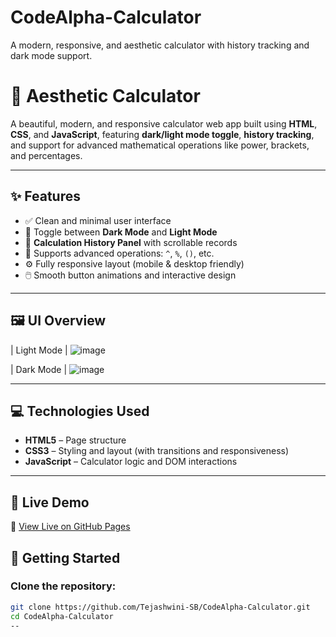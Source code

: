 # CodeAlpha-Calculator
A modern, responsive, and aesthetic calculator with history tracking and dark mode support.
# 🧮 Aesthetic Calculator

A beautiful, modern, and responsive calculator web app built using **HTML**, **CSS**, and **JavaScript**, featuring **dark/light mode toggle**, **history tracking**, and support for advanced mathematical operations like power, brackets, and percentages.


---

## ✨ Features

- ✅ Clean and minimal user interface
- 🌙 Toggle between **Dark Mode** and **Light Mode**
- 📜 **Calculation History Panel** with scrollable records
- 🧠 Supports advanced operations: `^`, `%`, `()`, etc.
- ⚙️ Fully responsive layout (mobile & desktop friendly)
- 🖱️ Smooth button animations and interactive design

---

## 🖼️ UI Overview

| Light Mode |
 ![image](https://github.com/user-attachments/assets/1cda1be8-1446-4014-81e1-bfcac2038e61) 
 
| Dark Mode |
![image](https://github.com/user-attachments/assets/cbed8e64-5441-4665-a3e5-cfdc515ef097)
 

---

## 💻 Technologies Used

- **HTML5** – Page structure  
- **CSS3** – Styling and layout (with transitions and responsiveness)  
- **JavaScript** – Calculator logic and DOM interactions  

---

## 📌 Live Demo

🔗 [View Live on GitHub Pages](https://tejashwini-sb.github.io/CodeAlpha-Calculator/)

## 🚀 Getting Started

### Clone the repository:
```bash
git clone https://github.com/Tejashwini-SB/CodeAlpha-Calculator.git
cd CodeAlpha-Calculator
--


